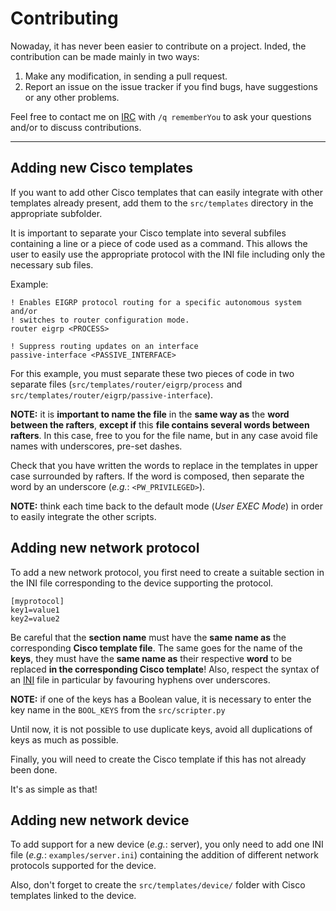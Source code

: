 Contributing
===============================

Nowaday, it has never been easier to contribute on a project. Inded, the
contribution can be made mainly in two ways:

1. Make any modification, in sending a pull request.
2. Report an issue on the issue tracker if you find bugs, have suggestions or
   any other problems.

Feel free to contact me on [IRC](http://webchat.freenode.net/) with `/q
rememberYou` to ask your questions and/or to discuss contributions.

--------------------

## Adding new Cisco templates

If you want to add other Cisco templates that can easily integrate with other
templates already present, add them to the `src/templates` directory in the
appropriate subfolder.

It is important to separate your Cisco template into several subfiles containing
a line or a piece of code used as a command. This allows the user to easily use
the appropriate protocol with the INI file including only the necessary sub
files.

Example:

```
! Enables EIGRP protocol routing for a specific autonomous system and/or
! switches to router configuration mode.
router eigrp <PROCESS>

! Suppress routing updates on an interface
passive-interface <PASSIVE_INTERFACE>
```

For this example, you must separate these two pieces of code in two separate
files (`src/templates/router/eigrp/process` and
`src/templates/router/eigrp/passive-interface`).

**NOTE:** it is **important to name the file** in the **same way as** the **word
between the rafters**, **except if** this **file contains several words between
rafters**. In this case, free to you for the file name, but in any case avoid
file names with underscores, pre-set dashes.

Check that you have written the words to replace in the templates in upper case
surrounded by rafters. If the word is composed, then separate the word by an
underscore (_e.g._: `<PW_PRIVILEGED>`).

**NOTE:** think each time back to the default mode (_User EXEC Mode_) in order to
easily integrate the other scripts.

## Adding new network protocol

To add a new network protocol, you first need to create a suitable section in
the INI file corresponding to the device supporting the protocol.

```
[myprotocol]
key1=value1
key2=value2
```

Be careful that the **section name** must have the **same name as** the
corresponding **Cisco template file**. The same goes for the name of the
**keys**, they must have the **same name as** their respective **word** to be
replaced **in the corresponding Cisco template**! Also, respect the syntax of an
[INI](https://www.wikiwand.com/en/INI_file) file in particular by favouring
hyphens over underscores.

**NOTE:** if one of the keys has a Boolean value, it is necessary to enter the
key name in the `BOOL_KEYS` from the `src/scripter.py`

Until now, it is not possible to use duplicate keys, avoid all duplications of
keys as much as possible.

Finally, you will need to create the Cisco template if this has not already been
done.

It's as simple as that!

## Adding new network device

To add support for a new device (_e.g._: server), you only need to add one INI
file (_e.g._: `examples/server.ini`) containing the addition of different
network protocols supported for the device.

Also, don't forget to create the `src/templates/device/` folder with Cisco
templates linked to the device.
